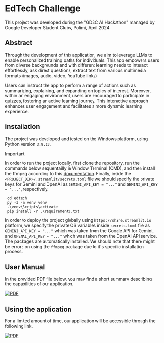 # EdTech Challenge

This project was developed during the "GDSC AI Hackathon" managed by Google Developer Student Clubs, Polimi, April 2024

## Abstract

Through the development of this application, we aim to leverage LLMs to enable personalized training paths for individuals. This app empowers users from diverse backgrounds and with different learning needs to interact effortlessly, ask direct questions, extract text from various multimedia formats (images, audio, video, YouTube links)

Users can instruct the app to perform a range of actions such as summarizing, explaining, and expanding on topics of interest. Moreover, within an engaging environment, users are encouraged to participate in quizzes, fostering an active learning journey. This interactive approach enhances user engagement and facilitates a more dynamic learning experience.

## Installation
The project was developed and tested on the Windows platform, using Python version `3.9.13`.

> [!IMPORTANT]  
> In order to run the project locally, first clone the repository, run the commands below sequentailly in Window Terminal (CMD), and then install the ffmpeg according to this [documentation](https://www.geeksforgeeks.org/how-to-install-ffmpeg-on-windows). Finally, inside the `<PROJECT_DIR>/.streamlit/secrets.toml` file we should specify the private keys for Gemini and OpenAI as `GEMINI_API_KEY = "..."` and `GEMINI_API_KEY = "..."`, respectively:
>```
>  cd edtech
>  py -3 -m venv venv
>  .\venv\Scripts\activate
>  pip install -r .\requirements.txt
>  ```
> In order to deploy the project globally using `https://share.streamlit.io` platform, we specify the private OS variables inside `secrets.toml` file as `GEMINI_API_KEY = "..."` which was taken from the Google API for Gemini, and `OPENAI_API_KEY = "..."` which was taken from the OpenAI API service. The packages are automatically installed. We should note that there might be errors on using the `ffmpeg` package due to it's specific installation process.

## User Manual

In the provided PDF file below, you may find a short summary describing the capabilities of our application.

[![PDF](https://img.shields.io/badge/File-PDF-red?logo=adobe-acrobat&style=for-the-badge)](https://github.com/tabaraei/edtech/blob/master/presentation/expecto_patronull_presentation.pdf)

## Using the application

For a limited amount of time, our application will be accessible through the following link.

[![PDF](https://img.shields.io/badge/Project-Link-blue?logo=adobe-acrobat&style=for-the-badge)](https://edtech-llm.streamlit.app/)
